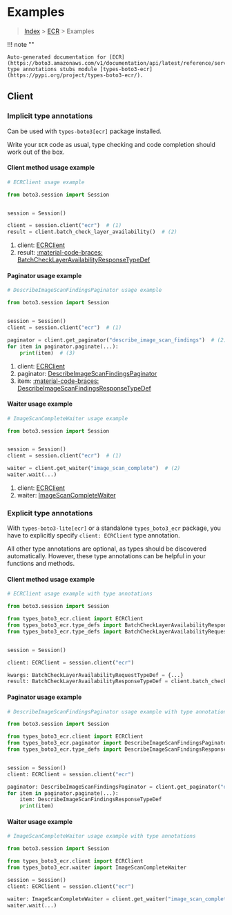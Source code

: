 # Examples

> [Index](../README.md) > [ECR](./README.md) > Examples

!!! note ""

    Auto-generated documentation for [ECR](https://boto3.amazonaws.com/v1/documentation/api/latest/reference/services/ecr.html#ecr)
    type annotations stubs module [types-boto3-ecr](https://pypi.org/project/types-boto3-ecr/).

## Client

### Implicit type annotations

Can be used with `types-boto3[ecr]` package installed.

Write your `ECR` code as usual,
type checking and code completion should work out of the box.


#### Client method usage example

```python
# ECRClient usage example

from boto3.session import Session


session = Session()

client = session.client("ecr")  # (1)
result = client.batch_check_layer_availability()  # (2)
```

1. client: [ECRClient](./client.md)
2. result: [:material-code-braces: BatchCheckLayerAvailabilityResponseTypeDef](./type_defs.md#batchchecklayeravailabilityresponsetypedef)



#### Paginator usage example

```python
# DescribeImageScanFindingsPaginator usage example

from boto3.session import Session


session = Session()
client = session.client("ecr")  # (1)

paginator = client.get_paginator("describe_image_scan_findings")  # (2)
for item in paginator.paginate(...):
    print(item)  # (3)
```

1. client: [ECRClient](./client.md)
2. paginator: [DescribeImageScanFindingsPaginator](./paginators.md#describeimagescanfindingspaginator)
3. item: [:material-code-braces: DescribeImageScanFindingsResponseTypeDef](./type_defs.md#describeimagescanfindingsresponsetypedef)



#### Waiter usage example

```python
# ImageScanCompleteWaiter usage example

from boto3.session import Session


session = Session()
client = session.client("ecr")  # (1)

waiter = client.get_waiter("image_scan_complete")  # (2)
waiter.wait(...)
```

1. client: [ECRClient](./client.md)
2. waiter: [ImageScanCompleteWaiter](./waiters.md#imagescancompletewaiter)


### Explicit type annotations

With `types-boto3-lite[ecr]`
or a standalone `types_boto3_ecr` package, you have to explicitly specify `client: ECRClient` type annotation.

All other type annotations are optional, as types should be discovered automatically.
However, these type annotations can be helpful in your functions and methods.


#### Client method usage example

```python
# ECRClient usage example with type annotations

from boto3.session import Session

from types_boto3_ecr.client import ECRClient
from types_boto3_ecr.type_defs import BatchCheckLayerAvailabilityResponseTypeDef
from types_boto3_ecr.type_defs import BatchCheckLayerAvailabilityRequestTypeDef


session = Session()

client: ECRClient = session.client("ecr")

kwargs: BatchCheckLayerAvailabilityRequestTypeDef = {...}
result: BatchCheckLayerAvailabilityResponseTypeDef = client.batch_check_layer_availability(**kwargs)
```



#### Paginator usage example

```python
# DescribeImageScanFindingsPaginator usage example with type annotations

from boto3.session import Session

from types_boto3_ecr.client import ECRClient
from types_boto3_ecr.paginator import DescribeImageScanFindingsPaginator
from types_boto3_ecr.type_defs import DescribeImageScanFindingsResponseTypeDef


session = Session()
client: ECRClient = session.client("ecr")

paginator: DescribeImageScanFindingsPaginator = client.get_paginator("describe_image_scan_findings")
for item in paginator.paginate(...):
    item: DescribeImageScanFindingsResponseTypeDef
    print(item)
```



#### Waiter usage example

```python
# ImageScanCompleteWaiter usage example with type annotations

from boto3.session import Session

from types_boto3_ecr.client import ECRClient
from types_boto3_ecr.waiter import ImageScanCompleteWaiter

session = Session()
client: ECRClient = session.client("ecr")

waiter: ImageScanCompleteWaiter = client.get_waiter("image_scan_complete")
waiter.wait(...)
```


